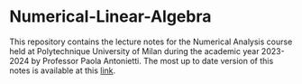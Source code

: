 # Numerical-Linear-Algebra
This repository contains the lecture notes for the Numerical Analysis course held at Polytechnique University of Milan during the academic year 2023-2024 by Professor Paola Antonietti. 
The most up to date version of this notes is available at this [link](https://www.overleaf.com/read/wnkgdbzwhdtd).


